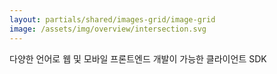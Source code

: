 ```yaml
---
layout: partials/shared/images-grid/image-grid
image: /assets/img/overview/intersection.svg
---
```


다양한 언어로 웹 및 모바일 프론트엔드 개발이 가능한 클라이언트 SDK
